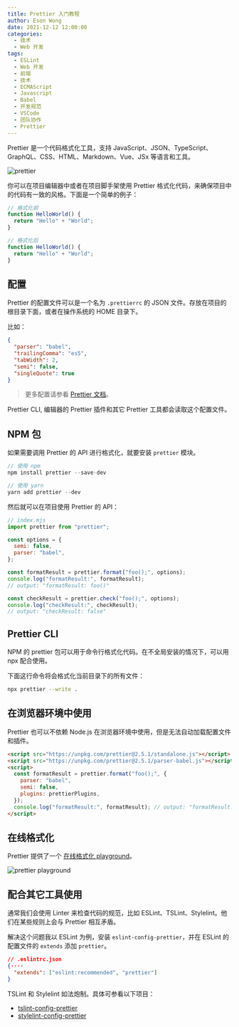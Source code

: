 ```yaml
---
title: Prettier 入门教程
author: Eson Wong
date: 2021-12-12 12:00:00
categories:
  - 技术
  - Web 开发
tags:
  - ESLint
  - Web 开发
  - 前端
  - 技术
  - ECMAScript
  - Javascript
  - Babel
  - 开发规范
  - VSCode
  - 团队协作
  - Prettier
---
```


Prettier 是一个代码格式化工具，支持 JavaScript、JSON、TypeScript、GraphQL、CSS、HTML、Markdown、Vue、JSx 等语言和工具。

<img src="/asset/prettier.png" max-width="400px" alt="prettier" />

你可以在项目编辑器中或者在项目脚手架使用 Prettier 格式化代码，来确保项目中的代码有一致的风格。下面是一个简单的例子：

```js
// 格式化前
function HelloWorld() {
  return "Hello" + "World";
}

// 格式化后
function HelloWorld() {
  return "Hello" + "World";
}
```

<!-- more -->

## 配置

Prettier 的配置文件可以是一个名为 `.prettierrc` 的 JSON 文件。存放在项目的根目录下面，或者在操作系统的 HOME 目录下。

比如：

```json
{
  "parser": "babel",
  "trailingComma": "es5",
  "tabWidth": 2,
  "semi": false,
  "singleQuote": true
}
```

> 更多配置请参看 [Prettier 文档](https://prettier.io/docs/en/options.html)。

Prettier CLI, 编辑器的 Prettier 插件和其它 Prettier 工具都会读取这个配置文件。

## NPM 包

如果需要调用 Prettier 的 API 进行格式化，就要安装 `prettier` 模块。

```js
// 使用 npm
npm install prettier --save-dev

// 使用 yarn
yarn add prettier --dev
```

然后就可以在项目使用 Prettier 的 API：

```js
// index.mjs
import prettier from "prettier";

const options = {
  semi: false,
  parser: "babel",
};

const formatResult = prettier.format("foo();", options);
console.log("formatResult:", formatResult);
// output: "formatResult: foo()"

const checkResult = prettier.check("foo();", options);
console.log("checkResult:", checkResult);
// output: "checkResult: false"
```

## Prettier CLI

NPM 的 prettier 包可以用于命令行格式化代码。在不全局安装的情况下，可以用 npx 配合使用。

下面这行命令将会格式化当前目录下的所有文件：

```bash
npx prettier --write .
```

## 在浏览器环境中使用

Prettier 也可以不依赖 Node.js 在浏览器环境中使用，但是无法自动加载配置文件和插件。

```html
<script src="https://unpkg.com/prettier@2.5.1/standalone.js"></script>
<script src="https://unpkg.com/prettier@2.5.1/parser-babel.js"></script>
<script>
  const formatResult = prettier.format("foo();", {
    parser: "babel",
    semi: false,
    plugins: prettierPlugins,
  });
  console.log("formatResult:", formatResult); // output: "formatResult: foo()"
</script>
```

## 在线格式化

Prettier 提供了一个 [在线格式化 playground](https://prettier.io/playground/)。

![prettier playground](/asset/prettier-playground.png)

## 配合其它工具使用

通常我们会使用 Linter 来检查代码的规范，比如 ESLint、TSLint、Stylelint。他们在某些规则上会与 Prettier 相互矛盾。

解决这个问题我以 ESLint 为例，安装 `eslint-config-prettier`，并在 ESLint 的配置文件的 `extends` 添加 `prettier`。

```json
// .eslintrc.json
{····
  "extends": ["eslint:recommended", "prettier"]
}
```

TSLint 和 Stylelint 如法炮制。具体可参看以下项目：

- [tslint-config-prettier](https://github.com/prettier/tslint-config-prettier)
- [stylelint-config-prettier](https://github.com/prettier/stylelint-config-prettier)
